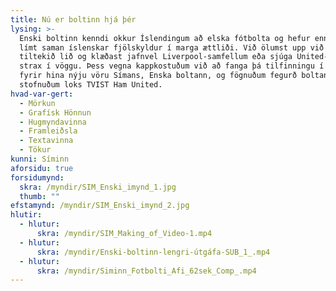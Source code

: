 ```yaml
---
title: Nú er boltinn hjá þér
lysing: >-
  Enski boltinn kenndi okkur Íslendingum að elska fótbolta og hefur enn fremur
  límt saman íslenskar fjölskyldur í marga ættliði. Við ölumst upp við að styðja
  tiltekið lið og klæðast jafnvel Liverpool-samfellum eða sjúga United-snuð
  strax í vöggu. Þess vegna kappkostuðum við að fanga þá tilfinningu í herferð
  fyrir hina nýju vöru Símans, Enska boltann, og fögnuðum fegurð boltans. Og
  stofnuðum loks TVIST Ham United.
hvad-var-gert:
  - Mörkun
  - Grafísk Hönnun
  - Hugmyndavinna
  - Framleiðsla
  - Textavinna
  - Tökur
kunni: Síminn
aforsidu: true
forsidumynd: 
  skra: /myndir/SIM_Enski_imynd_1.jpg
  thumb: ""
efstamynd: /myndir/SIM_Enski_imynd_2.jpg
hlutir:
  - hlutur: 
      skra: /myndir/SIM_Making_of_Video-1.mp4
  - hlutur: 
      skra: /myndir/Enski-boltinn-lengri-útgáfa-SUB_1_.mp4
  - hlutur:
      skra: /myndir/Siminn_Fotbolti_Afi_62sek_Comp_.mp4
---
```


